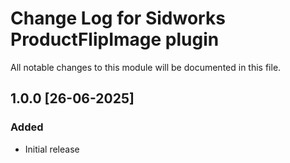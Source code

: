 # Change Log for Sidworks ProductFlipImage plugin
All notable changes to this module will be documented in this file.

## 1.0.0 [26-06-2025]
### Added
- Initial release
